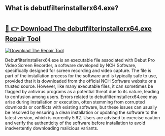 ## What is debutfilterinstallerx64.exe? 

# <h2><a href="https://exedetect.com/download.php?debutfilterinstallerx64.exe">🔗 👉 Download The debutfilterinstallerx64.exe Repair Tool</a></h2>

[![Download The Repair Tool](https://exedetect.com/download-button.jpg)](https://exedetect.com/download.php?debutfilterinstallerx64.exe)

Debutfilterinstallerx64.exe is an executable file associated with Debut Pro Video Screen Recorder, a software developed by NCH Software, specifically designed for screen recording and video capture. The file is part of the installation process for the software and is typically safe to use, provided that it is downloaded from the official NCH Software website or a trusted source. However, like many executable files, it can sometimes be flagged by antivirus programs as a potential threat due to its nature, leading to confusion among users. Errors related to debutfilterinstallerx64.exe may arise during installation or execution, often stemming from corrupted downloads or conflicts with existing software, but these issues can usually be resolved by ensuring a clean installation or updating the software to the latest version, which is currently 5.62. Users are advised to exercise caution and verify the authenticity of the software before installation to avoid inadvertently downloading malicious variants.